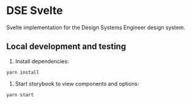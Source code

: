 # DSE Svelte

Svelte implementation for the Design Systems Engineer design system.

## Local development and testing

1. Install dependencies:

```
yarn install
```

1. Start storybook to view components and options:

```
yarn start
```
